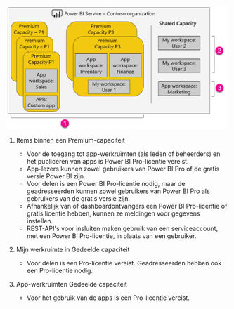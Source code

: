![](media/powerbi-premium-illustration/premium-chart.png "Afbeelding van Power BI Premium")

1. Items binnen een Premium-capaciteit
   
   * Voor de toegang tot app-werkruimten (als leden of beheerders) en het publiceren van apps is Power BI Pro-licentie vereist.
   * App-lezers kunnen zowel gebruikers van Power BI Pro of de gratis versie Power BI zijn.
   * Voor delen is een Power BI Pro-licentie nodig, maar de geadresseerden kunnen zowel gebruikers van Power BI Pro als gebruikers van de gratis versie zijn.
   * Afhankelijk van of dashboardontvangers een Power BI Pro-licentie of gratis licentie hebben, kunnen ze meldingen voor gegevens instellen.
   * REST-API's voor insluiten maken gebruik van een serviceaccount, met een Power BI Pro-licentie, in plaats van een gebruiker.
2. Mijn werkruimte in Gedeelde capaciteit
   
   * Voor delen is een Pro-licentie vereist. Geadresseerden hebben ook een Pro-licentie nodig.
3. App-werkruimten Gedeelde capaciteit
   
   * Voor het gebruik van de apps is een Pro-licentie vereist.


